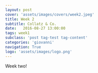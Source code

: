 ```yaml
---
layout: post
cover: 'assets/images/covers/week2.jpeg'
title: Week 2
subtitle: Collatz & Co.
date:   2016-08-27 13:00:00
tags: week1
subclass: 'post tag-test tag-content'
categories: 'giovanni'
navigation: True
logo: 'assets/images/logo.png'
---
```


Week two!